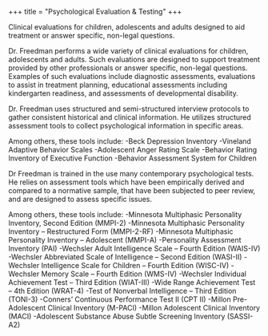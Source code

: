 +++
title = "Psychological Evaluation & Testing"
+++

Clinical evaluations for children, adolescents and adults designed to aid treatment or answer specific, non-legal questions.

<!--more-->

Dr. Freedman performs a wide variety of clinical evaluations for children, adolescents and adults. Such evaluations are designed to support treatment provided by other professionals or answer specific, non-legal questions. Examples of such evaluations include diagnostic assessments, evaluations to assist in treatment planning, educational assessments including kindergarten readiness, and assessments of developmental disability.

Dr. Freedman uses structured and semi-structured interview protocols to gather consistent historical and clinical information. He utilizes structured assessment tools to collect psychological information in specific areas.

Among others, these tools include:
-Beck Depression Inventory
-Vineland Adaptive Behavior Scales
-Adolescent Anger Rating Scale
-Behavior Rating Inventory of Executive Function
-Behavior Assessment System for Children

Dr Freedman is trained in the use many contemporary psychological tests. He relies on assessment tools which have been empirically derived and compared to a normative sample, that have been subjected to peer review, and are designed to assess specific issues.

Among others, these tools include:
-Minnesota Multiphasic Personality Inventory, Second Edition (MMPI-2)
-Minnesota Multiphasic Personality Inventory – Restructured Form (MMPI-2-RF)
-Minnesota Multiphasic Personality Inventory – Adolescent (MMPI-A)
-Personality Assessment Inventory (PAI)
-Wechsler Adult Intelligence Scale – Fourth Edition (WAIS-IV)
-Wechsler Abbreviated Scale of Intelligence – Second Edition (WASI-II)
-Wechsler Intelligence Scale for Children – Fourth Edition (WISC-IV)
-Wechsler Memory Scale – Fourth Edition (WMS-IV)
-Wechsler Individual Achievement Test – Third Edition (WIAT-III)
-Wide Range Achievement Test – 4th Edition (WRAT-4)
-Test of Nonverbal Intelligence – Third Edition (TONI-3)
-Conners’ Continuous Performance Test II (CPT II)
-Millon Pre-Adolescent Clinical Inventory (M-PACI)
-Millon Adolescent Clinical Inventory (MACI)
-Adolescent Substance Abuse Subtle Screening Inventory (SASSI-A2)
